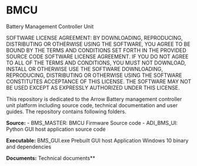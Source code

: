 # BMCU
Battery Management Controller Unit

SOFTWARE LICENSE AGREEMENT:
BY DOWNLOADING, REPRODUCING, DISTRIBUTING OR OTHERWISE USING THE SOFTWARE, YOU AGREE TO BE BOUND BY THE TERMS AND CONDITIONS SET FORTH IN THE PROVIDED SOURCE CODE SOFTWARE LICENSE AGREEMENT. IF YOU DO NOT AGREE TO ALL OF THE TERMS AND CONDITIONS, YOU MUST NOT DOWNLOAD, INSTALL OR OTHERWISE USE THE SOFTWARE DOWNLOADING, REPRODUCING, DISTRIBUTING OR OTHERWISE USING THE SOFTWARE CONSTITUTES ACCEPTANCE OF THIS LICENSE. THE SOFTWARE MAY NOT BE USED EXCEPT AS EXPRESSLY AUTHORIZED UNDER THIS LICENSE.

This repository is dedicated to the Arrow Battery management controller unit platform including source code, technical documentation and user guides. The repository contains following folders.

**Source:** 
      - BMS_MASTER: BMCU Firmware Source code 
      - ADI_BMS_UI: Python GUI host application source code

**Executable:** BMS_GUI.exe Prebuilt GUI host Application Windows 10 binary and dependencies

**Documents:** Technical documents** 
